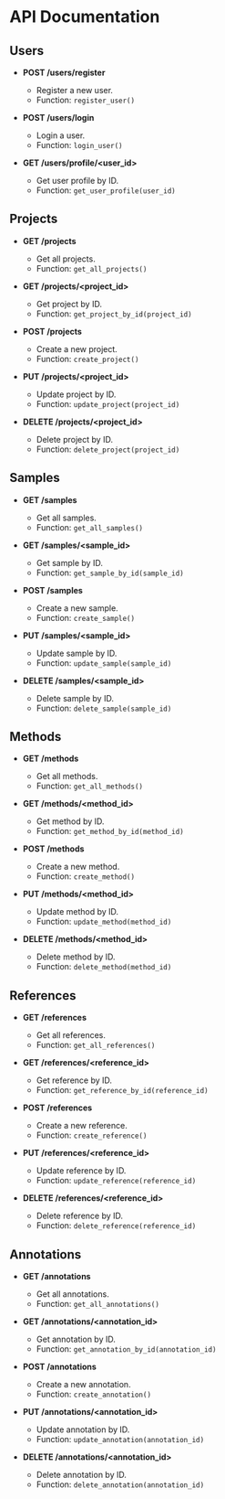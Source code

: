 # API Documentation

## Users

- **POST /users/register**
  - Register a new user.
  - Function: `register_user()`

- **POST /users/login**
  - Login a user.
  - Function: `login_user()`

- **GET /users/profile/<user_id>**
  - Get user profile by ID.
  - Function: `get_user_profile(user_id)`

## Projects

- **GET /projects**
  - Get all projects.
  - Function: `get_all_projects()`

- **GET /projects/<project_id>**
  - Get project by ID.
  - Function: `get_project_by_id(project_id)`

- **POST /projects**
  - Create a new project.
  - Function: `create_project()`

- **PUT /projects/<project_id>**
  - Update project by ID.
  - Function: `update_project(project_id)`

- **DELETE /projects/<project_id>**
  - Delete project by ID.
  - Function: `delete_project(project_id)`

## Samples

- **GET /samples**
  - Get all samples.
  - Function: `get_all_samples()`

- **GET /samples/<sample_id>**
  - Get sample by ID.
  - Function: `get_sample_by_id(sample_id)`

- **POST /samples**
  - Create a new sample.
  - Function: `create_sample()`

- **PUT /samples/<sample_id>**
  - Update sample by ID.
  - Function: `update_sample(sample_id)`

- **DELETE /samples/<sample_id>**
  - Delete sample by ID.
  - Function: `delete_sample(sample_id)`

## Methods

- **GET /methods**
  - Get all methods.
  - Function: `get_all_methods()`

- **GET /methods/<method_id>**
  - Get method by ID.
  - Function: `get_method_by_id(method_id)`

- **POST /methods**
  - Create a new method.
  - Function: `create_method()`

- **PUT /methods/<method_id>**
  - Update method by ID.
  - Function: `update_method(method_id)`

- **DELETE /methods/<method_id>**
  - Delete method by ID.
  - Function: `delete_method(method_id)`

## References

- **GET /references**
  - Get all references.
  - Function: `get_all_references()`

- **GET /references/<reference_id>**
  - Get reference by ID.
  - Function: `get_reference_by_id(reference_id)`

- **POST /references**
  - Create a new reference.
  - Function: `create_reference()`

- **PUT /references/<reference_id>**
  - Update reference by ID.
  - Function: `update_reference(reference_id)`

- **DELETE /references/<reference_id>**
  - Delete reference by ID.
  - Function: `delete_reference(reference_id)`

## Annotations

- **GET /annotations**
  - Get all annotations.
  - Function: `get_all_annotations()`

- **GET /annotations/<annotation_id>**
  - Get annotation by ID.
  - Function: `get_annotation_by_id(annotation_id)`

- **POST /annotations**
  - Create a new annotation.
  - Function: `create_annotation()`

- **PUT /annotations/<annotation_id>**
  - Update annotation by ID.
  - Function: `update_annotation(annotation_id)`

- **DELETE /annotations/<annotation_id>**
  - Delete annotation by ID.
  - Function: `delete_annotation(annotation_id)`


